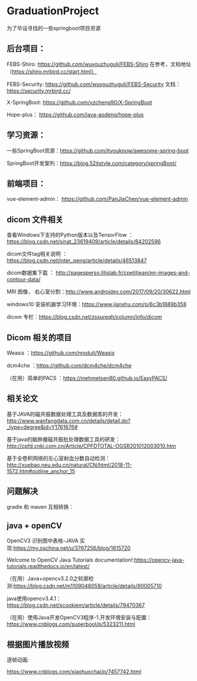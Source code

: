 # GraduationProject
为了毕设寻找的一些springboot项目资源

## 后台项目：
FEBS-Shiro: https://github.com/wuyouzhuguli/FEBS-Shiro
在参考，文档地址（https://shiro.mrbird.cc/start.html）

FEBS-Security: https://github.com/wuyouzhuguli/FEBS-Security
文档：https://security.mrbird.cc/

X-SpringBoot: https://github.com/yzcheng90/X-SpringBoot

Hope-plus： https://github.com/java-aodeng/hope-plus

## 学习资源：
一些SpringBoot资源：https://github.com/ityouknow/awesome-spring-boot

SpringBoot开发案列：https://blog.52itstyle.com/category/springBoot/





## 前端项目：
vue-element-admin： https://github.com/PanJiaChen/vue-element-admin

## dicom 文件相关
查看Windows下支持的Python版本以及TensorFlow ： https://blog.csdn.net/sinat_23619409/article/details/84202596

dicom文件tag相关说明 ： https://blog.csdn.net/inter_peng/article/details/46513847

dicom数据集下载 ： http://pagesperso.litislab.fr/cpetitjean/mr-images-and-contour-data/

MRI 图像， 右心室分割：http://www.androidev.com/2017/09/20/30622.html

windows10 安装机器学习环境：https://www.jianshu.com/p/6c3b1889b358

dicom 专栏：https://blog.csdn.net/zssureqh/column/info/dicom

## Dicom 相关的项目
Weasis ：https://github.com/nroduit/Weasis

dcm4che ：https://github.com/dcm4che/dcm4che

（在用）简单的PACS ：https://mehmetsen80.github.io/EasyPACS/


## 相关论文

基于JAVA的磁共振数据处理工具及数据库的开发： http://www.wanfangdata.com.cn/details/detail.do?_type=degree&id=Y1761676#

基于java的脑肿瘤磁共振批处理数据工具的研发： http://cpfd.cnki.com.cn/Article/CPFDTOTAL-OGSR201012003010.htm

基于全卷积网络的左心室射血分数自动检测：http://xuebao.neu.edu.cn/natural/CN/html/2018-11-1572.htm#outline_anchor_15

## 问题解决
gradle 和 maven 互相转换： 

## java + openCV
OpenCV3 识别图中表格-JAVA 实现:https://my.oschina.net/u/3767256/blog/1615720

Welcome to OpenCV Java Tutorials documentation!:https://opencv-java-tutorials.readthedocs.io/en/latest/

（在用）Java+opencv3.2.0之轮廓检测:https://blog.csdn.net/m1109048058/article/details/80005710

java使用opencv3.4.1：https://blog.csdn.net/scookiem/article/details/79470367

（在用）使用Java开发OpenCV3程序-1.开发环境安装与配置：https://www.cnblogs.com/superbool/p/5323211.html

## 根据图片播放视频
逐帧动画:

https://www.cnblogs.com/xiaohuochai/p/7457742.html




